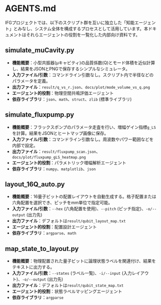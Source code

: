 # AGENTS.md

IFGプロジェクトでは、以下のスクリプト群を互いに独立した「知能エージェント」とみなし、システム全体を構成するプロセスとして活用しています。本ドキュメントはそれらエージェントの役割を一覧化した内部向け資料です。

## simulate_muCavity.py

- **機能概要**：小型共振器(μキャビティ)の品質係数(Q)とモード体積を近似計算し、結果をJSONとPNGで保存するシンプルなシミュレータ。
- **入力ファイル/引数**：コマンドライン引数なし。スクリプト内で半径などのパラメータを定義。
- **出力ファイル**：`result/q_vs_r.json`、`docs/plot/mode_volume_vs_q.png`
- **エージェント的役割**：物理空間共鳴評価エージェント
- **依存ライブラリ**：`json`、`math`、`struct`、`zlib` (標準ライブラリ)

## simulate_fluxpump.py

- **機能概要**：フラックスポンプのパラメータ走査を行い、増幅ゲイン指標`g_LS`を計算。結果をJSONとヒートマップ画像に保存。
- **入力ファイル/引数**：コマンドライン引数なし。周波数やパワー範囲などを内部で設定。
- **出力ファイル**：`result/fluxpump_scan.json`、`docs/plot/fluxpump_gLS_heatmap.png`
- **エージェント的役割**：パラメトリック増幅解析エージェント
- **依存ライブラリ**：`numpy`、`matplotlib`、`json`

## layout_16Q_auto.py

- **機能概要**：16量子ビットの配置レイアウトを自動生成する。格子配置または六角配置を選択でき、ピッチをmm単位で指定可能。
- **入力ファイル/引数**：`--hex` (六角配置を使用)、`--pitch` (ピッチ指定)、`-o/--output` (出力先)
- **出力ファイル**：デフォルトは`result/qubit_layout_map.txt`
- **エージェント的役割**：配置設計エージェント
- **依存ライブラリ**：`argparse`、`math`

## map_state_to_layout.py

- **機能概要**：物理配置された量子ビットに論理状態ラベルを関連付け、結果をテキストに出力する。
- **入力ファイル/引数**：`--states` (ラベル一覧)、`-i/--input` (入力レイアウト)、`-o/--output` (出力先)
- **出力ファイル**：デフォルトは`result/qubit_state_map.txt`
- **エージェント的役割**：状態ラベルマッピングエージェント
- **依存ライブラリ**：`argparse`

